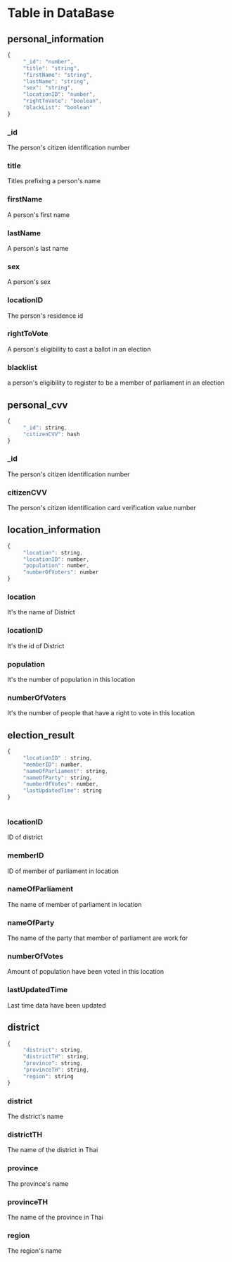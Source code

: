 # Table in DataBase

## personal_information

```js
{
     "_id": "number",
     "title": "string",
     "firstName": "string",
     "lastName": "string",
     "sex": "string",
     "locationID": "number",
     "rightToVote": "boolean",
     "blackList": "boolean"
}
```
### _id
The person's citizen identification number

### title
Titles prefixing a person's name

### firstName
A person's first name

### lastName
A person's last name

### sex
A person's sex

### locationID
The person's residence id

### rightToVote
A person's eligibility to cast a ballot in an election

### blacklist
a person's eligibility to register to be a member of parliament in an election

## personal_cvv

```js
{
     "_id": string,
     "citizenCVV": hash
}
```

### _id
The person's citizen identification number

### citizenCVV
The person's citizen identification card verification value number

## location_information

```js
{
     "location": string,
     "locationID": number, 
     "population": number,
     "numberOfVoters": number
}
```

### location
It's the name of District

### locationID
It's the id of District

### population
It's the number of population in this location

### numberOfVoters
It's the number of people that have a right to vote in this location

## election_result

```js
{
     "locationID" : string,
     "memberID": number,
     "nameOfParliament": string,
     "nameOfParty": string,
     "numberOfVotes": number,
     "lastUpdatedTime": string
}
     
```

### locationID
ID of district

### memberID
ID of member of parliament in location

### nameOfParliament
The name of member of parliament in location

### nameOfParty
The name of the party that member of parliament are work for

### numberOfVotes
Amount of population have been voted in this location

### lastUpdatedTime
Last time data have been updated 

## district

```js
{
     "district": string,
     "districtTH": string,
     "province": string,
     "provinceTH": string,
     "region": string
}
```

### district
The district's name

### districtTH
The name of the district in Thai

### province
The province's name

### provinceTH
The name of the province in Thai

### region
The region's name